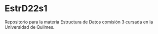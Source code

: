 # EstrD22s1
Repositorio para la materia Estructura de Datos comisión 3 cursada en la Universidad de Quilmes.
